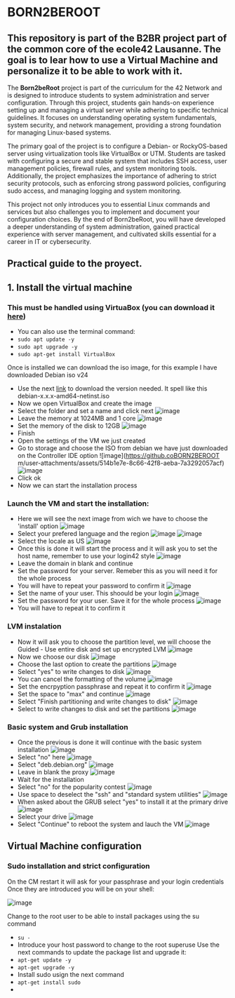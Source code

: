 # BORN2BEROOT
## This repository is part of the B2BR project part of the common core of the ecole42 Lausanne. The goal is to lear how to use a Virtual Machine and personalize it to be able to work with it.
The **Born2beRoot** project is part of the curriculum for the 42 Network and is designed to introduce students to system administration and server configuration. Through this project, students gain hands-on experience setting up and managing a virtual server while adhering to specific technical guidelines. It focuses on understanding operating system fundamentals, system security, and network management, providing a strong foundation for managing Linux-based systems.

The primary goal of the project is to configure a Debian- or RockyOS-based server using virtualization tools like VirtualBox or UTM. Students are tasked with configuring a secure and stable system that includes SSH access, user management policies, firewall rules, and system monitoring tools. Additionally, the project emphasizes the importance of adhering to strict security protocols, such as enforcing strong password policies, configuring sudo access, and managing logging and system monitoring.

This project not only introduces you to essential Linux commands and services but also challenges you to implement and document your configuration choices. By the end of Born2beRoot, you will have developed a deeper understanding of system administration, gained practical experience with server management, and cultivated skills essential for a career in IT or cybersecurity.
## Practical guide to the proyect.

## 1. Install the virtual machine

### This must be handled using VirtuaBox (you can download it [here](https://www.virtualbox.org/wiki/Downloads))
- You can also use the terminal command:
- `sudo apt update -y`
- `sudo apt upgrade -y`
- `sudo apt-get install VirtualBox`

Once is installed we can download the iso image, for this example I have downloaded Debian iso v24
- Use the next [link](https://cdimage.debian.org/debian-cd/current/amd64/iso-cd/) to download the version needed. It spell like this debian-x.x.x-amd64-netinst.iso
- Now we open VirtualBox and create the image
- Select the folder and set a name and click next
![image ](https://github.com/user-attachments/assets/12f18faa-b5d8-4828-a3fd-e17310dec9c2)
- Leave the memory at 1024MB and 1 core
![image](https://github.com/user-attachments/assets/d34850b2-4ebd-4753-88b2-94681f680cac)
- Set the memory of the disk to 12GB
![image](https://github.com/user-attachments/assets/72267ad4-df2b-423d-b561-9eacb422d7de)
- Finish
- Open the settings of the VM we just created
- Go to storage and choose the ISO from debian we have just downloaded on the Controller IDE option
![image](https://github.coBORN2BEROOT
m/user-attachments/assets/514b1e7e-8c66-42f8-aeba-7a3292057acf)
![image](https://github.com/user-attachments/assets/7e5f1d1c-9c8a-4594-9f51-c0ee6d93d90c)
- Click ok
- Now we can start the installation process
### Launch the VM and start the installation:
- Here we will see the next image from wich we have to choose the 'install' option 
![image](https://github.com/user-attachments/assets/b9292ddb-b3b8-4333-953a-9bb2026dd431)
- Select your prefered language and the region
![image](https://github.com/user-attachments/assets/fe093307-5fcb-4082-9ac6-420b51cedd69)
![image](https://github.com/user-attachments/assets/9caac38b-e577-4b39-a89f-932b583500d3)
- Select the locale as US
![image](https://github.com/user-attachments/assets/0d0288d8-d4cd-452d-9e0f-44b85f03ebcc)
- Once this is done it will start the process and it will ask you to set the host name, remember to use your login42 style
![image](https://github.com/user-attachments/assets/de7b86e7-7be3-4a96-9950-74b06c4fe378)
- Leave the domain in blank and continue
- Set the password for your server. Remeber this as you will need it for the whole process
- You will have to repeat your password to confirm it
![image](https://github.com/user-attachments/assets/8c916197-d344-46bd-b3b9-af62d5d99742)
- Set the name of your user. This shoould be your login
![image](https://github.com/user-attachments/assets/1d03466f-41da-4f7a-afb9-23d86f789920)
- Set the password for your user. Save it for the whole process
![image](https://github.com/user-attachments/assets/aec4096a-6e8f-4ca8-a47c-800332e54ad5)
- You will have to repeat it to confirm it
### LVM instalation
- Now it will ask you to choose the partition level, we will choose the Guided - Use entire disk and set up encrypted LVM
![image](https://github.com/user-attachments/assets/7957d8a5-cd14-45da-bef5-f2c6334cd09a)
- Now we choose our disk 
![image](https://github.com/user-attachments/assets/0831c2c4-a469-4e6b-ab9a-1e535be7cb73)
- Choose the last option to create the partitions
![image](https://github.com/user-attachments/assets/238b5aac-4cce-4ef0-b11b-936dd93bc0c4)
- Select "yes" to write changes to disk
![image](https://github.com/user-attachments/assets/e591c5ff-c3f4-4a61-b8c2-174a653eb2de)
- You can cancel the formatting of the volume
![image](https://github.com/user-attachments/assets/98f4ead1-c3e5-4f05-9f5c-d8d985d02c65)
- Set the encrpyption passphrase and repeat it to confirm it
![image](https://github.com/user-attachments/assets/86e88bbb-4aa7-4d8d-966b-04d9a3713381)
- Set the space to "max" and continue
![image](https://github.com/user-attachments/assets/a33f5500-f06b-49ff-b597-e5732c122d1e)
- Select "Finish partitioning and write changes to disk"
![image](https://github.com/user-attachments/assets/a9494a53-7d36-4dff-910d-7fd90cab62b1)
- Select <yes> to write changes to disk and set the partitions
![image](https://github.com/user-attachments/assets/245ea309-eadb-463e-8034-43594750e70c)

### Basic system and Grub installation
- Once the previous is done it will continue with the basic system installation
![image](https://github.com/user-attachments/assets/870ab765-6a25-41cb-b519-986c82dff927)
- Select "no" here
![image](https://github.com/user-attachments/assets/9132141b-3e41-413e-8fe2-4cf838d2c674)
- Select "deb.debian.org"
![image](https://github.com/user-attachments/assets/0ab410a8-8c8f-4d7a-b248-016a98af4e16)
- Leave in blank the proxy
![image](https://github.com/user-attachments/assets/0fd4efc6-2f46-48b8-8e27-7d9632e62652)
- Wait for the installation
- Select "no" for the popularity contest
![image](https://github.com/user-attachments/assets/f68ea609-38ac-4abd-a210-b91f901794ff)
- Use space to deselect the "ssh" and "standard system utilities"
![image](https://github.com/user-attachments/assets/cf761d23-3ff0-4917-a4b8-e90cdbc5445d)
- When asked about the GRUB select "yes" to install it at the primary drive
![image](https://github.com/user-attachments/assets/a2ab6210-84a2-45ff-a8dc-f88ec61dfc16)
- Select your drive 
![image](https://github.com/user-attachments/assets/51a600a8-ed6a-4c25-98ee-e50906826a2a)
- Select "Continue" to reboot the system and lauch the VM
![image](https://github.com/user-attachments/assets/b9908381-3f16-40fa-9aa4-448654361b45)

## Virtual Machine configuration
### Sudo installation and strict configuration
On the CM restart it will ask for your passphrase and your login credentials
Once they are introduced you will be on your shell:

![image](https://github.com/user-attachments/assets/0de6806f-88a7-49b3-b0ea-342ac8ff06b9)

Change to the root user to be able to install packages using the su command
- `su - `
- Introduce your host password to change to the root superuse
Use the next commands to update the package list and upgrade it:
- `apt-get update -y`
- `apt-get upgrade -y`
-  Install sudo usign the next command
- `apt-get install sudo`
- 














